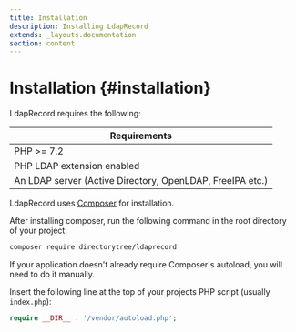 ```yaml
---
title: Installation
description: Installing LdapRecord
extends: _layouts.documentation
section: content
---
```


# Installation {#installation}

LdapRecord requires the following:

Requirements |
--- |
PHP >= 7.2 |
PHP LDAP extension enabled |
An LDAP server (Active Directory, OpenLDAP, FreeIPA etc.) |

LdapRecord uses [Composer](https://getcomposer.org) for installation.

After installing composer, run the following command in the root directory of your project:

```bash
composer require directorytree/ldaprecord
```

If your application doesn't already require Composer's autoload, you will need to do it manually.

Insert the following line at the top of your projects PHP script (usually `index.php`):

```php
require __DIR__ . '/vendor/autoload.php';
```

